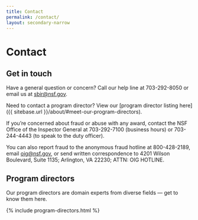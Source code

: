 ```yaml
---
title: Contact
permalink: /contact/
layout: secondary-narrow
---
```


# Contact

## Get in touch

Have a general question or concern? Call our help line at 703-292-8050 or email us at [sbir@nsf.gov](mailto:sbir@nsf.gov).

Need to contact a program director? View our [program director listing here]({{ sitebase.url }}/about/#meet-our-program-directors).

If you’re concerned about fraud or abuse with any award, contact the NSF Office of the Inspector General at 703-292-7100 (business hours) or 703-244-4443 (to speak to the duty officer).

You can also report fraud to the anonymous fraud hotline at 800-428-2189, email [oig@nsf.gov](mailto:oig@nsf.gov), or send written correspondence to 4201 Wilson Boulevard, Suite 1135; Arlington, VA 22230; ATTN: OIG HOTLINE.

## Program directors
Our program directors are domain experts from diverse fields — get to know them here.

{% include program-directors.html %}
